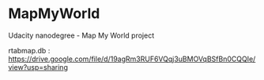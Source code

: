 # MapMyWorld
Udacity nanodegree - Map My World project

rtabmap.db : https://drive.google.com/file/d/19agRm3RUF6VQqj3uBMOVqBSfBn0CQQIe/view?usp=sharing 

